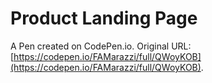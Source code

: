 # Product Landing Page

A Pen created on CodePen.io. Original URL: [https://codepen.io/FAMarazzi/full/QWoyKOB](https://codepen.io/FAMarazzi/full/QWoyKOB).

